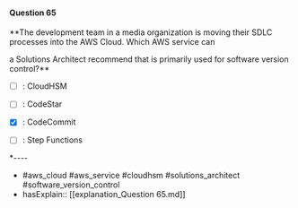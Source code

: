 #### Question  65

**The development team in a media organization is moving their SDLC processes into the AWS Cloud. Which AWS service can

a Solutions Architect recommend that is primarily used for software version control?**

- [ ] :  CloudHSM

- [ ] :  CodeStar

- [x] :  CodeCommit

- [ ] :  Step Functions

*----

- #aws_cloud #aws_service #cloudhsm #solutions_architect #software_version_control
- hasExplain:: [[explanation_Question  65.md]]
